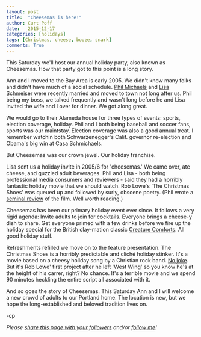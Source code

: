 ```yaml
---
layout: post
title:  "Cheesemas is here!"
author: Curt Poff
date:   2015-12-17
categories: [holidays]
tags: [Christmas, cheese, booze, snark]
comments: True
---
```


This Saturday we'll host our annual holiday party, also known as Cheesemas. How that party got to this point is a long story.

<!--more-->

Ann and I moved to the Bay Area is early 2005. We didn't know many folks and didn't have much of a social schedule. [Phil Michaels](https://twitter.com/philipmichaels) and [Lisa Schmeiser](https://twitter.com/lschmeiser) were recently married and moved to town not long after us. Phil being my boss, we talked frequently and wasn't long before he and Lisa invited the wife and I over for dinner. We got along great.

We would go to their Alameda house for three types of events: sports, election coverage, holiday. Phil and I both being baseball and soccer fans, sports was our maintstay. Election coverage was also a good annual treat. I remember watchin both Schwarzenegger's Calif. governor re-election and Obama's big win at Casa Schmichaels.

But Cheesemas was our crown jewel. Our holiday franchise.

Lisa sent us a holiday invite in 2005/6 for 'cheesemas.' We came over, ate cheese, and guzzled adult beverages. Phil and Lisa - both being professional media consumers and reviewers - said they had a horribly fantastic holiday movie that we should watch. Rob Lowe's 'The Christmas Shoes' was queued up and followed by surly, obscene poetry. (Phil wrote a [seminal review](http://www.televisionwithoutpity.com/show/mondo-extra/the-christmas-shoes/) of the film. Well worth reading.)

Cheesemas has been our primary holiday event ever since. It follows a very rigid agenda: Invite adults to join for cocktails. Everyone brings a cheese-y dish to share. Get everyone primed with a few drinks before we fire up the holiday special for the British clay-mation classic [Creature Comforts](https://www.youtube.com/watch?v=_DUf27qvRo0). All good holiday stuff.

Refreshments refilled we move on to the feature presentation. The Christmas Shoes is a horribly predictable and cliché holiday stinker. It's a movie based on a cheesy holiday song by a Christian rock band. [No joke](https://www.youtube.com/watch?v=iq10bz3PxyY). But it's Rob Lowe' first project after he left 'West Wing' so you know he's at the height of his carrer, right? No chance. It's a terrible movie and we spend 90 minutes heckling the entire script all associated with it.

And so goes the story of Cheesemas. This Saturday Ann and I will welcome a new crowd of adults to our Portland home. The location is new, but we hope the long-established and beloved tradition lives on.

-cp

*Please
<a href="https://twitter.com/intent/tweet?url={{ site.production_url }}{{ page.url }}&text={{ page.title }}&via=cpoff" 
   target="_blank">
  share this page with your followers</a> 
and/or 
<a href="https://twitter.com/cpoff">
  follow me</a>!*